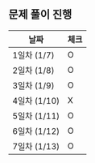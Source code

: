 ## 문제 풀이 진행

| 날짜 | 체크 |
| --- | --- |
| 1일차 (1/7) | O |
| 2일차 (1/8) | O |
| 3일차 (1/9) | O |
| 4일차 (1/10) | X | (사유 : 계절 기말시험)
| 5일차 (1/11) | O |
| 6일차 (1/12) | O |
| 7일차 (1/13) | O |
